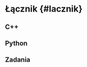 
# Łącznik {#lacznik}

<!-- intro o innych łącznikach -->

## C++
<!-- Rcpp -->
<!-- https://adv-r.hadley.nz/rcpp.html -->

## Python
<!-- reticulate -->

## Zadania
